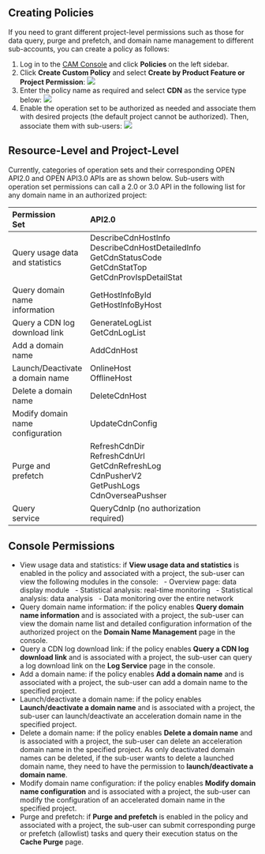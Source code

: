 ## Creating Policies
If you need to grant different project-level permissions such as those for data query, purge and prefetch, and domain name management to different sub-accounts, you can create a policy as follows:
1. Log in to the [CAM Console](https://console.cloud.tencent.com/cam/overview) and click **Policies** on the left sidebar.
2. Click **Create Custom Policy** and select **Create by Product Feature or Project Permission**:
![](https://main.qcloudimg.com/raw/725a31eb8e55f05e9d79bb217771a28e.png)
3. Enter the policy name as required and select **CDN** as the service type below:
![](https://main.qcloudimg.com/raw/c80cdb6c1961b8642151501d5cd62efb.png)
4. Enable the operation set to be authorized as needed and associate them with desired projects (the default project cannot be authorized). Then, associate them with sub-users:
![](https://main.qcloudimg.com/raw/9b0a24b97c25fa74a2f1c5bb1336ae52.png)

## Resource-Level and Project-Level
Currently, categories of operation sets and their corresponding OPEN API2.0 and OPEN API3.0 APIs are as shown below. Sub-users with operation set permissions can call a 2.0 or 3.0 API in the following list for any domain name in an authorized project:

| Permission Set              | API2.0                                                       | API3.0                                                       | Authorization Required |
| :-------------------- | :----------------------------------------------------------- | :----------------------------------------------------------- | :----------- |
| Query usage data and statistics | DescribeCdnHostInfo DescribeCdnHostDetailedInfo GetCdnStatusCode<br/>GetCdnStatTop<br/>GetCdnProvIspDetailStat | DescribeCdnData DescribeOriginData<br/>ListTopData<br/>DescribeIpVisit | Yes           |
| Query domain name information          | GetHostInfoById<br/>GetHostInfoByHost                        | DescribeDomains<br/>DescribeDomainsConfig                    | Yes           |
| Query a CDN log download link | GenerateLogList<br/>GetCdnLogList                            | DescribeCdnDomainLogs                                        | Yes           |
| Add a domain name              | AddCdnHost                                                   | AddCdnDomain                                                 | Yes           |
| Launch/Deactivate a domain name       | OnlineHost OfflineHost                                       | StartCdnDomain<br/>StopCdnDomain                             | Yes           |
| Delete a domain name              | DeleteCdnHost                                                | DeleteCdnDomain                                              | Yes           |
| Modify domain name configuration          | UpdateCdnConfig                                              | UpdateDomainConfig                                           | Yes           |
| Purge and prefetch              | RefreshCdnDir<br/>RefreshCdnUrl<br/>GetCdnRefreshLog<br/>CdnPusherV2<br/>GetPushLogs<br/>CdnOverseaPushser | PurgeUrlsCache<br/>PurgePathCache<br/>DescribePurgeTasks<br/>PushUrlsCache<br/>DescribePushTasks | Yes           |
| Query service              | QueryCdnIp (no authorization required)                                       | DescribeCdnIp                                                | Yes           |

## Console Permissions
- View usage data and statistics: if **View usage data and statistics** is enabled in the policy and associated with a project, the sub-user can view the following modules in the console:
  - Overview page: data display module
  - Statistical analysis: real-time monitoring
  - Statistical analysis: data analysis
  - Data monitoring over the entire network
- Query domain name information: if the policy enables **Query domain name information** and is associated with a project, the sub-user can view the domain name list and detailed configuration information of the authorized project on the **Domain Name Management** page in the console.
- Query a CDN log download link: if the policy enables **Query a CDN log download link** and is associated with a project, the sub-user can query a log download link on the **Log Service** page in the console.
- Add a domain name: if the policy enables **Add a domain name** and is associated with a project, the sub-user can add a domain name to the specified project.
- Launch/deactivate a domain name: if the policy enables **Launch/deactivate a domain name** and is associated with a project, the sub-user can launch/deactivate an acceleration domain name in the specified project.
- Delete a domain name: if the policy enables **Delete a domain name** and is associated with a project, the sub-user can delete an acceleration domain name in the specified project. As only deactivated domain names can be deleted, if the sub-user wants to delete a launched domain name, they need to have the permission to **launch/deactivate a domain name**.
- Modify domain name configuration: if the policy enables **Modify domain name configuration** and is associated with a project, the sub-user can modify the configuration of an accelerated domain name in the specified project.
- Purge and prefetch: if **Purge and prefetch** is enabled in the policy and associated with a project, the sub-user can submit corresponding purge or prefetch (allowlist) tasks and query their execution status on the **Cache Purge** page.
